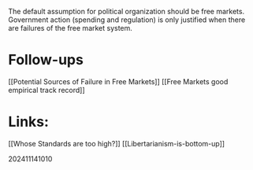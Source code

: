 The default assumption for political organization should be free markets. Government action (spending and regulation) is only justified when there are failures of the free market system.


# Follow-ups
[[Potential Sources of Failure in Free Markets]]
[[Free Markets good empirical track record]]


# Links: 
[[Whose Standards are too high?]]
[[Libertarianism-is-bottom-up]]



202411141010

